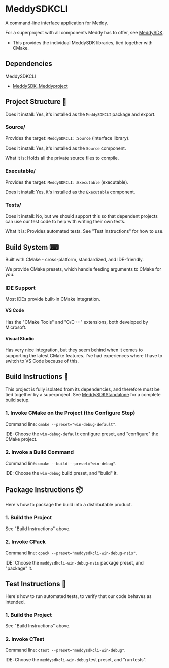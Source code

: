 # MeddySDKCLI

A command-line interface application for Meddy.

For a superproject with all components Meddy has to offer, see [MeddySDK](https://github.com/ChristianHinko/MeddySDK).
- This provides the individual MeddySDK libraries, tied together with CMake.

## Dependencies

MeddySDKCLI
- [MeddySDK_Meddyproject](https://github.com/ChristianHinko/MeddySDK_Meddyproject)

## Project Structure 📂

Does it install: Yes, it's installed as the `MeddySDKCLI` package and export.

### Source/

Provides the target: `MeddySDKCLI::Source` (interface library).

Does it install: Yes, it's installed as the `Source` component.

What it is: Holds all the private source files to compile.

### Executable/

Provides the target: `MeddySDKCLI::Executable` (executable).

Does it install: Yes, it's installed as the `Executable` component.

### Tests/

Does it install: No, but we should support this so that dependent projects can use our test code to help with writing their own tests.

What it is: Provides automated tests. See "Test Instructions" for how to use.

## Build System ⌨

Built with CMake - cross-platform, standardized, and IDE-friendly.

We provide CMake presets, which handle feeding arguments to CMake for you.

### IDE Support

Most IDEs provide built-in CMake integration.

#### VS Code

Has the "CMake Tools" and "C/C++" extensions, both developed by Microsoft.

#### Visual Studio

Has very nice integration, but they seem behind when it comes to supporting the latest CMake features. I've had experiences where I have to switch to VS Code because of this.

## Build Instructions 🔨

This project is fully isolated from its dependencies, and therefore must be tied together by a superproject. See [MeddySDKStandalone](https://github.com/ChristianHinko/MeddySDKStandalone) for a complete build setup.

### 1. Invoke CMake on the Project (the Configure Step)

Command line: `cmake --preset="win-debug-default"`.

IDE: Choose the `win-debug-default` configure preset, and "configure" the CMake project.

### 2. Invoke a Build Command

Command line: `cmake --build --preset="win-debug"`.

IDE: Choose the `win-debug` build preset, and "build" it.

## Package Instructions 📦

Here's how to package the build into a distributable product.

### 1. Build the Project

See "Build Instructions" above.

### 2. Invoke CPack

Command line: `cpack --preset="meddysdkcli-win-debug-nsis"`.

IDE: Choose the `meddysdkcli-win-debug-nsis` package preset, and "package" it.

## Test Instructions 🧪

Here's how to run automated tests, to verify that our code behaves as intended.

### 1. Build the Project

See "Build Instructions" above.

### 2. Invoke CTest

Command line: `ctest --preset="meddysdkcli-win-debug"`.

IDE: Choose the `meddysdkcli-win-debug` test preset, and "run tests".
